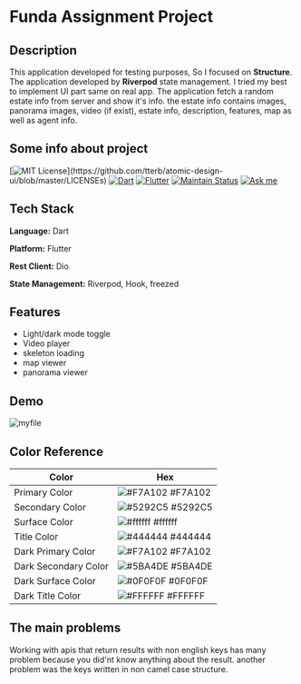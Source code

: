 
# Funda Assignment Project
## Description

This application developed for testing purposes, So I focused on **Structure**. The application developed by **Riverpod** state management. I tried my best to implement UI part same on real app.
The application fetch a random estate info from server and show it's info. the estate info contains
images, panorama images, video (if exist), estate info, description, features, map as well as agent info.
 



## Some info about project


[![MIT License](https://img.shields.io/apm/l/atomic-design-ui.svg?)](https://github.com/tterb/atomic-design-ui/blob/master/LICENSEs)
[![Dart](https://img.shields.io/badge/Dart-0175C2?style=for-the-badge&logo=dart&logoColor=white)](https://dart.dev/)
[![Flutter](https://img.shields.io/badge/Flutter-02569B?style=for-the-badge&logo=flutter&logoColor=white)](https://flutter.dev/)
[![Maintain Status](https://img.shields.io/badge/Maintained%3F-no-red.svg)]()
[![Ask me](https://img.shields.io/badge/Ask%20me-anything-1abc9c.svg)](https://alirezat66.github.io/)



## Tech Stack

**Language:** Dart

**Platform:** Flutter

**Rest Client:** Dio

**State Management:** Riverpod, Hook, freezed

## Features

- Light/dark mode toggle
- Video player
- skeleton loading
- map viewer
- panorama viewer



## Demo

![myfile](https://github.com/alirezat66/funda/blob/master/images/demo.gif)

## Color Reference

| Color             | Hex                                                                |
| ----------------- | ------------------------------------------------------------------ |
| Primary Color | ![#F7A102](https://via.placeholder.com/10/F7A102?text=+) #F7A102 |
| Secondary Color | ![#5292C5](https://via.placeholder.com/10/5292C5?text=+) #5292C5 |
| Surface Color | ![#ffffff](https://via.placeholder.com/10/ffffff?text=+) #ffffff |
| Title Color | ![#444444](https://via.placeholder.com/10/444444?text=+) #444444 |
| Dark Primary Color | ![#F7A102](https://via.placeholder.com/10/F7A102?text=+) #F7A102 |
| Dark Secondary Color | ![#5BA4DE](https://via.placeholder.com/10/2671B2?text=+) #5BA4DE |
| Dark Surface Color | ![#0F0F0F](https://via.placeholder.com/10/0F0F0F?text=+) #0F0F0F |
| Dark Title Color | ![#FFFFFF](https://via.placeholder.com/10/FFFFFF?text=+) #FFFFFF |

## The main problems

Working with apis that return results with non english keys has many problem because you did'nt know anything
about the result. another problem was the keys written in non camel case structure.


